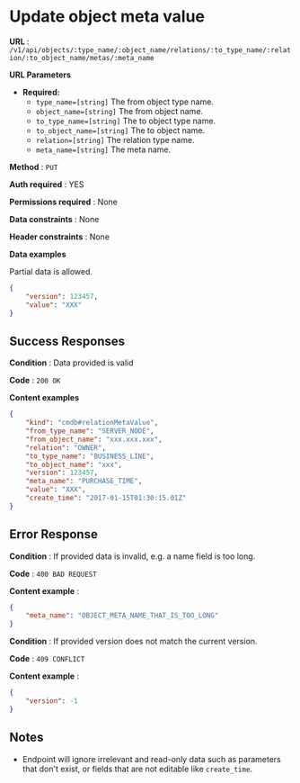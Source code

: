 # Update object meta value

**URL** : `/v1/api/objects/:type_name/:object_name/relations/:to_type_name/:relation/:to_object_name/metas/:meta_name`

**URL Parameters**

* **Required:**
  * `type_name=[string]` The from object type name.
  * `object_name=[string]` The from object name.
  * `to_type_name=[string]` The to object type name.
  * `to_object_name=[string]` The to object name.
  * `relation=[string]` The relation type name.
  * `meta_name=[string]` The meta name.

**Method** : `PUT`

**Auth required** : YES

**Permissions required** : None

**Data constraints** : None

**Header constraints** : None

**Data examples**

Partial data is allowed.

```json
{
    "version": 123457,
    "value": "XXX"
}
```

## Success Responses

**Condition** : Data provided is valid

**Code** : `200 OK`

**Content examples**

```json
{
    "kind": "cmdb#relationMetaValue",
    "from_type_name": "SERVER_NODE",
    "from_object_name": "xxx.xxx.xxx",
    "relation": "OWNER",
    "to_type_name": "BUSINESS_LINE",
    "to_object_name": "xxx",
    "version": 123457,
    "meta_name": "PURCHASE_TIME",
    "value": "XXX",
    "create_time": "2017-01-15T01:30:15.01Z"
}
```

## Error Response

**Condition** : If provided data is invalid, e.g. a name field is too long.

**Code** : `400 BAD REQUEST`

**Content example** :

```json
{
    "meta_name": "OBJECT_META_NAME_THAT_IS_TOO_LONG"
}
```

**Condition** : If provided version does not match the current version.

**Code** : `409 CONFLICT`

**Content example** :

```json
{
    "version": -1
}
```

## Notes

* Endpoint will ignore irrelevant and read-only data such as parameters that
  don't exist, or fields that are not editable like `create_time`.